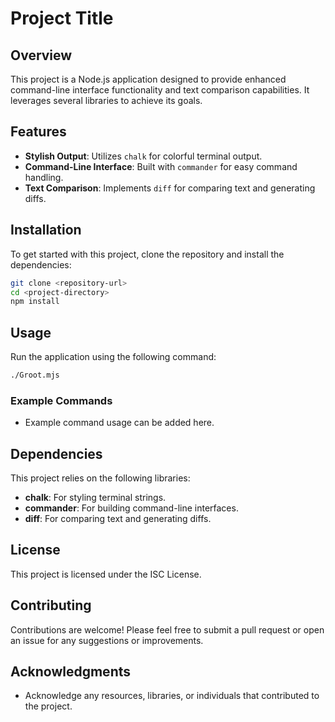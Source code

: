 # Project Title

## Overview
This project is a Node.js application designed to provide enhanced command-line interface functionality and text comparison capabilities. It leverages several libraries to achieve its goals.

## Features
- **Stylish Output**: Utilizes `chalk` for colorful terminal output.
- **Command-Line Interface**: Built with `commander` for easy command handling.
- **Text Comparison**: Implements `diff` for comparing text and generating diffs.

## Installation
To get started with this project, clone the repository and install the dependencies:

```bash
git clone <repository-url>
cd <project-directory>
npm install
```

## Usage
Run the application using the following command:

```bash
./Groot.mjs
```

### Example Commands
- Example command usage can be added here.

## Dependencies
This project relies on the following libraries:
- **chalk**: For styling terminal strings.
- **commander**: For building command-line interfaces.
- **diff**: For comparing text and generating diffs.

## License
This project is licensed under the ISC License.

## Contributing
Contributions are welcome! Please feel free to submit a pull request or open an issue for any suggestions or improvements.

## Acknowledgments
- Acknowledge any resources, libraries, or individuals that contributed to the project.
